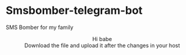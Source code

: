 # Smsbomber-telegram-bot
SMS Bomber for my family
<center>
Hi babe
</center>
<center>
Download the file and upload it after the changes in your host
</center>
